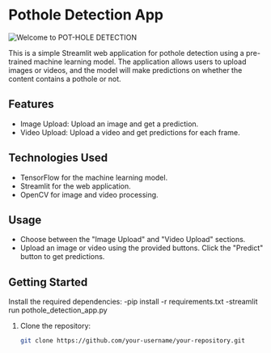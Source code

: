 # Pothole Detection App
![Welcome to POT-HOLE DETECTION](https://github.com/bhushanbkt/POTHOLES_DETECTION_APP/assets/91175596/e4e68d21-a55b-4e09-9d48-35a34bd7bae2)



This is a simple Streamlit web application for pothole detection using a pre-trained machine learning model. The application allows users to upload images or videos, and the model will make predictions on whether the content contains a pothole or not.

## Features

- Image Upload: Upload an image and get a prediction.
- Video Upload: Upload a video and get predictions for each frame.

## Technologies Used

- TensorFlow for the machine learning model.
- Streamlit for the web application.
- OpenCV for image and video processing.


## Usage
- Choose between the "Image Upload" and "Video Upload" sections.
- Upload an image or video using the provided buttons.
Click the "Predict" button to get predictions.

## Getting Started
Install the required dependencies:
-pip install -r requirements.txt
-streamlit run pothole_detection_app.py


1. Clone the repository:

   ```bash
   git clone https://github.com/your-username/your-repository.git



